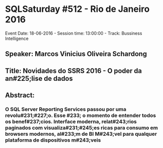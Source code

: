 # SQLSaturday #512 - Rio de Janeiro 2016
Event Date: 18-06-2016 - Session time: 13:00:00 - Track: Bussiness Intelligence
## Speaker: Marcos Vinicius Oliveira Schardong
## Title: Novidades do SSRS 2016 - O poder da an#225;lise de dados
## Abstract:
### O SQL Server Reporting Services passou por uma revolu#231;#227;o. Esse #233; o momento de entender todos os benef#237;cios. Interface moderna, relat#243;rios paginados com visualiza#231;#245;es ricas para consumo em browsers modernos, al#233;m de BI M#243;vel para qualquer plataforma de dispositivos m#243;veis
